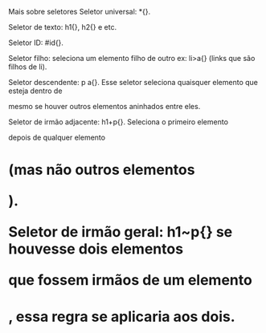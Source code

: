 Mais sobre seletores
Seletor universal: *{}.

Seletor de texto: h1{}, h2{} e etc.

Seletor ID: #id{}.

Seletor filho: seleciona um elemento filho de outro ex: li>a{} (links que são filhos de li).

Seletor descendente: p a{}. Esse seletor seleciona quaisquer elemento <a> que esteja dentro de <p> mesmo se houver outros elementos aninhados entre eles.

Seletor de irmão adjacente: h1+p{}. Seleciona o primeiro elemento <p> depois de qualquer elemento <h1> (mas não outros elementos <p>).

Seletor de irmão geral: h1~p{}  se houvesse dois elementos <p> que fossem irmãos de um elemento <h1>, essa regra se aplicaria aos dois.